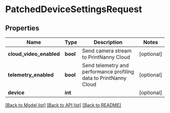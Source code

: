 # PatchedDeviceSettingsRequest


## Properties
Name | Type | Description | Notes
------------ | ------------- | ------------- | -------------
**cloud_video_enabled** | **bool** | Send camera stream to PrintNanny Cloud | [optional] 
**telemetry_enabled** | **bool** | Send telemetry and performance profiling data to PrintNanny Cloud | [optional] 
**device** | **int** |  | [optional] 

[[Back to Model list]](../README.md#documentation-for-models) [[Back to API list]](../README.md#documentation-for-api-endpoints) [[Back to README]](../README.md)


